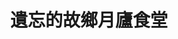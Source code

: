 ---
title: "遺忘的故鄉月廬食堂"
description: "遺忘的故鄉月廬食堂"
layout: shop
keywords:
  - 美食競賽
  - 台灣美食
  - 美食精選
datePublished: "2025-06-30"
dateModified: "2025-07-04"
city: "花蓮縣"
district: "鳳林鎮"
address: "花蓮縣鳳林鎮鳳鳴一路71號"
phone: "038762206"
geo: "23.76096275311694, 121.4382056790448"
google_map: "https://maps.app.goo.gl/3m8QfCK9weCCvXSq6"
footinder: "https://footinder.com.tw/%E8%8A%B1%E8%93%AE%E7%B8%A3%E9%B3%B3%E6%9E%97%E9%8E%AE/14171/"
official: ""
award:
  - name: "500盤"
    year: "2024"
    entries:
      - dishes:
          - "梅子烤雞"

---